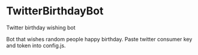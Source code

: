 # TwitterBirthdayBot
Twitter birthday wishing bot

Bot that wishes random people happy birthday. 
Paste twitter consumer key and token into config.js.

